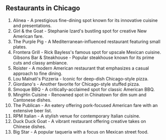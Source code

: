 ## Restaurants in Chicago

1. Alinea - A prestigious fine-dining spot known for its innovative cuisine and presentations.
2. Girl & the Goat - Stephanie Izard's bustling spot for creative New American fare.
3. The Purple Pig - A Mediterranean-influenced restaurant featuring small plates.
4. Frontera Grill - Rick Bayless's famous spot for upscale Mexican cuisine.
Gibsons Bar & Steakhouse - Popular steakhouse known for its prime cuts and classy ambiance.
5. Roister - A modern American restaurant that emphasizes a casual approach to fine dining.
6. Lou Malnati's Pizzeria - Iconic for deep-dish Chicago-style pizza.
7. Giordano's - Another favorite for Chicago-style stuffed pizza.
8. Smoque BBQ - A critically-acclaimed spot for classic American BBQ.
9. MingHin Cuisine - Renowned spot in Chinatown for dim sum and Cantonese dishes.
10. The Publican - An eatery offering pork-focused American fare with an extensive beer list.
11. RPM Italian - A stylish venue for contemporary Italian cuisine.
12. Duck Duck Goat - A vibrant restaurant offering creative takes on Chinese dishes.
13. Big Star - A popular taqueria with a focus on Mexican street food.
